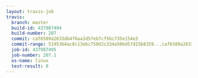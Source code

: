 ```yaml
---
layout: travis-job
travis:
  branch: master
  build-id: 437987494
  build-number: 207
  commit: caf6589a2633db4f6aa1d57eb7cf5bc735e154e3
  commit-range: 51953b4ac8c13ebc750d2c334a50bd57d15b8359...caf6589a2633db4f6aa1d57eb7cf5bc735e154e3
  job-id: 437987495
  job-number: 207.1
  os-name: linux
  test-result: 0
---
```

